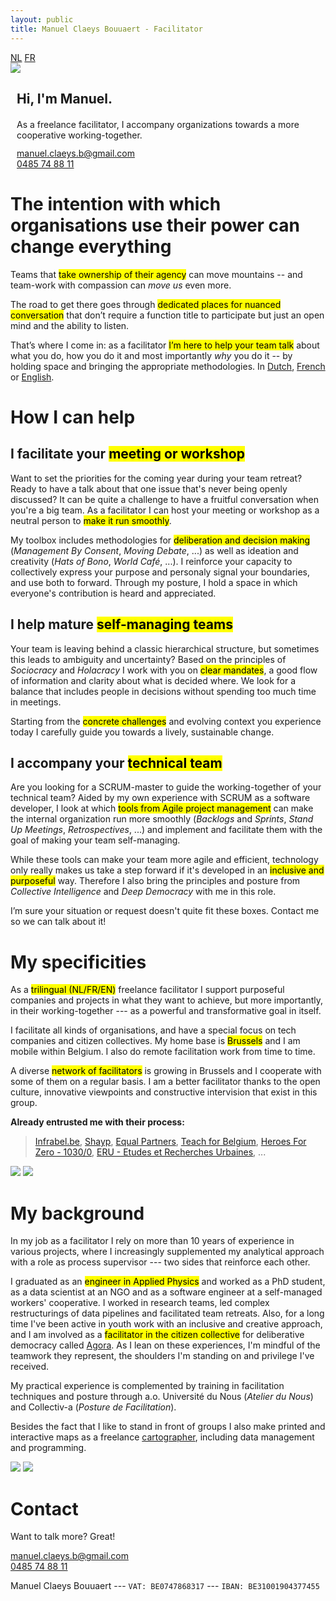 ```yaml
---
layout: public
title: Manuel Claeys Bouuaert - Facilitator
---
```

<div class="language-box">
    <a href="/facili_nl" class="language">NL</a>
    <a href="/facili_fr" class="language">FR</a>
</div>
<div class="image-box">
    <img src="img/manuel.jpg">
    <div style="margin:auto 10px">
        <h2>Hi, I'm Manuel.</h2>
        <div style="margin-top: 20px;">
            As a freelance facilitator, I accompany organizations towards a more cooperative working-together.
        </div>
        <div style="margin-top: 12px;">
            <a href="mailto:manuel.claeys.b@gmail.com" class="email">manuel.claeys.b@gmail.com</a><br>
            <a href="tel:+32485748811" class="phone">0485 74 88 11</a>
        </div>
    </div>
</div>

<h1 class="with-margin-top">The intention with which organisations use their power can change everything</h1>

Teams that <mark>take ownership of their agency</mark> can move mountains -- and team-work with compassion can *move us* even more.

The road to get there goes through <mark>dedicated places for nuanced conversation</mark> that don’t require a function title to participate but just an open mind and the ability to listen.

That’s where I come in: as a facilitator <mark>I’m here to help your team talk</mark> about what you do, how you do it and most importantly *why* you do it -- by holding space and bringing the appropriate methodologies. In <a href="/facili_nl" class="language">Dutch</a>, <a href="/facili_fr" class="language">French</a> or <a href="/facili" class="language">English</a>.

<h1 class="with-margin-top">How I can help</h1>

<div class="focus" markdown="1">

## I facilitate your <mark>meeting or workshop</mark>

Want to set the priorities for the coming year during your team retreat? Ready to have a talk about that one issue that's never being openly discussed? It can be quite a challenge to have a fruitful conversation when you're a big team. As a facilitator I can host your meeting or workshop as a neutral person to <mark>make it run smoothly</mark>. 

My toolbox includes methodologies for <mark>deliberation and decision making</mark> (*Management By Consent*, *Moving Debate*, ...) as well as ideation and creativity (*Hats of Bono*, *World Café*, ...). I reinforce your capacity to collectively express your purpose and personaly signal your boundaries, and use both to forward. Through my posture, I hold a space in which everyone's contribution is heard and appreciated.

</div>

<div class="focus" markdown="1">

## I help mature <mark>self-managing teams</mark>

Your team is leaving behind a classic hierarchical structure, but sometimes this leads to ambiguity and uncertainty? Based on the principles of *Sociocracy* and *Holacracy* I work with you on <mark>clear mandates</mark>, a good flow of information and clarity about what is decided where. We look for a balance that includes people in decisions without spending too much time in meetings.

Starting from the <mark>concrete challenges</mark> and evolving context you experience today I carefully guide you towards a lively, sustainable change.

</div>

<div class="focus" markdown="1">

## I accompany your <mark>technical team</mark>

Are you looking for a SCRUM-master to guide the working-together of your technical team? Aided by my own experience with SCRUM as a software developer, I look at which <mark>tools from Agile project management</mark> can make the internal organization run more smoothly (*Backlogs* and *Sprints*, *Stand Up Meetings*, *Retrospectives*, ...) and implement and facilitate them with the goal of making your team self-managing. 

While these tools can make your team more agile and efficient, technology only really makes us take a step forward if it's developed in an <mark>inclusive and purposeful</mark> way. Therefore I also bring the principles and posture from *Collective Intelligence* and *Deep Democracy* with me in this role.

</div>

I’m sure your situation or request doesn't quite fit these boxes. Contact me so we can talk about it!

<h1 class="with-margin-top">My specificities</h1>

As a <mark>trilingual (NL/FR/EN)</mark> freelance facilitator I support purposeful companies and projects in what they want to achieve, but more importantly, in their working-together --- as a powerful and transformative goal in itself.

I facilitate all kinds of organisations, and have a special focus on tech companies and citizen collectives. My home base is <mark>Brussels</mark> and I am mobile within Belgium. I also do remote facilitation work from time to time.

A diverse <mark>network of facilitators</mark> is growing in Brussels and I cooperate with some of them on a regular basis. I am a better facilitator thanks to the open culture, innovative viewpoints and constructive intervision that exist in this group.

**Already entrusted me with their process:**

> [Infrabel.be](https://infrabel.be), [Shayp](https://shayp.com/), [Equal Partners](https://equal-partners.eu/), [Teach for Belgium](https://teachforbelgium.be/), [Heroes For Zero - 1030/0](https://heroesforzero.be/), [ERU - Etudes et Recherches Urbaines](https://eru-urbanisme.be/), ...

<div class="image-box">
    <img src="img/freelance_2.jpg"/>
    <img src="img/freelance_4.jpg"/>
</div>

<h1 class="with-margin-top">My background</h1>

In my job as a facilitator I rely on more than 10 years of experience in various projects, where I increasingly supplemented my analytical approach with a role as process supervisor --- two sides that reinforce each other.

I graduated as an <mark>engineer in Applied Physics</mark> and worked as a PhD student, as a data scientist at an NGO and as a software engineer at a self-managed workers' cooperative. I worked in research teams, led complex restructurings of data pipelines and facilitated team retreats. Also, for a long time I've been active in youth work with an inclusive and creative approach, and I am involved as a <mark>facilitator in the citizen collective</mark> for deliberative democracy called [Agora](https://agora.brussels). As I lean on these experiences, I'm mindful of the teamwork they represent, the shoulders I'm standing on and privilege I've received.

My practical experience is complemented by training in facilitation techniques and posture through a.o. Université du Nous (*Atelier du Nous*) and Collectiv-a (*Posture de Facilitation*).

Besides the fact that I like to stand in front of groups I also make printed and interactive maps as a freelance <a href="/carto" class="internal">cartographer</a>, including data management and programming.

<div class="image-box">
    <img src="img/freelance_1.jpg"/>
    <img src="img/freelance_3.jpg"/>
</div>

<h1 class="with-margin-top">Contact</h1>

Want to talk more? Great!

<div class="focus" markdown="1">
<a href="mailto:manuel.claeys.b@gmail.com" class="email">manuel.claeys.b@gmail.com</a><br>
<a href="tel:+32485748811" class="phone">0485 74 88 11</a>
</div>

Manuel Claeys Bouuaert --- `VAT: BE0747868317` --- `IBAN: BE31001904377455`


